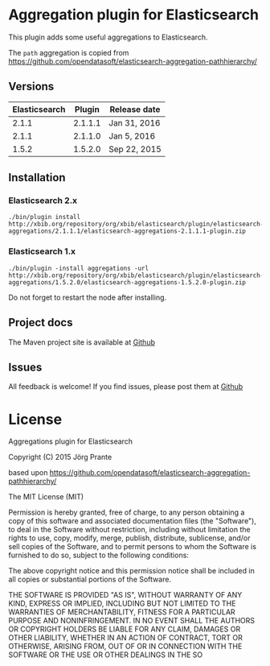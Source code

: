 #  Aggregation plugin for Elasticsearch 

This plugin adds some useful aggregations to Elasticsearch.

The `path` aggregation is copied from https://github.com/opendatasoft/elasticsearch-aggregation-pathhierarchy/

## Versions

| Elasticsearch  | Plugin      | Release date |
| -------------- | ----------- | -------------|
| 2.1.1          | 2.1.1.1     | Jan 31, 2016 |
| 2.1.1          | 2.1.1.0     | Jan  5, 2016 |
| 1.5.2          | 1.5.2.0     | Sep 22, 2015 |

## Installation

### Elasticsearch 2.x

    ./bin/plugin install http://xbib.org/repository/org/xbib/elasticsearch/plugin/elasticsearch-aggregations/2.1.1.1/elasticsearch-aggregations-2.1.1.1-plugin.zip

### Elasticsearch 1.x

    ./bin/plugin -install aggregations -url http://xbib.org/repository/org/xbib/elasticsearch/plugin/elasticsearch-aggregations/1.5.2.0/elasticsearch-aggregations-1.5.2.0-plugin.zip

Do not forget to restart the node after installing.

## Project docs

The Maven project site is available at [Github](http://jprante.github.io/elasticsearch-aggregations)

## Issues

All feedback is welcome! If you find issues, please post them at [Github](https://github.com/jprante/elasticsearch-aggregations/issues)

# License

Aggregations plugin for Elasticsearch

Copyright (C) 2015 Jörg Prante

based upon https://github.com/opendatasoft/elasticsearch-aggregation-pathhierarchy/

The MIT License (MIT)

Permission is hereby granted, free of charge, to any person obtaining a copy
of this software and associated documentation files (the "Software"), to deal
in the Software without restriction, including without limitation the rights
to use, copy, modify, merge, publish, distribute, sublicense, and/or sell
copies of the Software, and to permit persons to whom the Software is
furnished to do so, subject to the following conditions:

The above copyright notice and this permission notice shall be included in
all copies or substantial portions of the Software.

THE SOFTWARE IS PROVIDED "AS IS", WITHOUT WARRANTY OF ANY KIND, EXPRESS OR
IMPLIED, INCLUDING BUT NOT LIMITED TO THE WARRANTIES OF MERCHANTABILITY,
FITNESS FOR A PARTICULAR PURPOSE AND NONINFRINGEMENT. IN NO EVENT SHALL THE
AUTHORS OR COPYRIGHT HOLDERS BE LIABLE FOR ANY CLAIM, DAMAGES OR OTHER
LIABILITY, WHETHER IN AN ACTION OF CONTRACT, TORT OR OTHERWISE, ARISING FROM,
OUT OF OR IN CONNECTION WITH THE SOFTWARE OR THE USE OR OTHER DEALINGS IN
THE SO